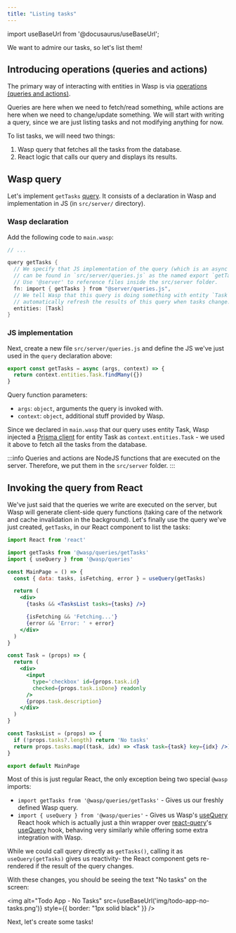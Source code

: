 ```yaml
---
title: "Listing tasks"
---
```


import useBaseUrl from '@docusaurus/useBaseUrl';

We want to admire our tasks, so let's list them!

## Introducing operations (queries and actions)

The primary way of interacting with entities in Wasp is via [operations (queries and actions)](language/features.md#queries-and-actions-aka-operations).

Queries are here when we need to fetch/read something, while actions are here when we need to change/update something.
We will start with writing a query, since we are just listing tasks and not modifying anything for now.

To list tasks, we will need two things:
1. Wasp query that fetches all the tasks from the database.
2. React logic that calls our query and displays its results.

## Wasp query

Let's implement `getTasks` [query](language/features.md#query).
It consists of a declaration in Wasp and implementation in JS (in `src/server/` directory).

### Wasp declaration
Add the following code to `main.wasp`:
```c title="main.wasp"
// ...

query getTasks {
  // We specify that JS implementation of the query (which is an async JS function)
  // can be found in `src/server/queries.js` as the named export `getTasks`.
  // Use '@server' to reference files inside the src/server folder.
  fn: import { getTasks } from "@server/queries.js",
  // We tell Wasp that this query is doing something with entity `Task`. With that, Wasp will
  // automatically refresh the results of this query when tasks change.
  entities: [Task]
}
```

### JS implementation
Next, create a new file `src/server/queries.js` and define the JS we've just used in the `query` declaration above:

```js title="src/server/queries.js"
export const getTasks = async (args, context) => {
  return context.entities.Task.findMany({})
}
```

Query function parameters:
- `args`: `object`, arguments the query is invoked with.
- `context`: `object`, additional stuff provided by Wasp.


Since we declared in `main.wasp` that our query uses entity Task, Wasp injected a [Prisma client](https://www.prisma.io/docs/reference/tools-and-interfaces/prisma-client/crud) for entity Task as `context.entities.Task` - we used it above to fetch all the tasks from the database.

:::info
Queries and actions are NodeJS functions that are executed on the server. Therefore, we put them in the `src/server` folder.
:::

## Invoking the query from React

We've just said that the queries we write are executed on the server, but Wasp will generate client-side query functions (taking care of the network and cache invalidation in the background). Let's finally use the query we've just created, `getTasks`, in our React component to list the tasks:

```jsx {3-4,7-16,19-32} title="src/client/MainPage.js"
import React from 'react'

import getTasks from '@wasp/queries/getTasks'
import { useQuery } from '@wasp/queries'

const MainPage = () => {
  const { data: tasks, isFetching, error } = useQuery(getTasks)

  return (
    <div>
      {tasks && <TasksList tasks={tasks} />}

      {isFetching && 'Fetching...'}
      {error && 'Error: ' + error}
    </div>
  )
}

const Task = (props) => {
  return (
    <div>
      <input
        type='checkbox' id={props.task.id}
        checked={props.task.isDone} readonly
      />
      {props.task.description}
    </div>
  )
}

const TasksList = (props) => {
  if (!props.tasks?.length) return 'No tasks'
  return props.tasks.map((task, idx) => <Task task={task} key={idx} />)
}

export default MainPage
```

Most of this is just regular React, the only exception being two special `@wasp` imports:
 - `import getTasks from '@wasp/queries/getTasks'` - Gives us our freshly defined Wasp query.
 - `import { useQuery } from '@wasp/queries'` - Gives us Wasp's [useQuery](language/features.md#the-usequery-hook) React hook which is actually just a thin wrapper over [react-query](https://github.com/tannerlinsley/react-query)'s [useQuery](https://react-query.tanstack.com/docs/guides/queries) hook, behaving very similarly while offering some extra integration with Wasp.

While we could call query directly as `getTasks()`, calling it as `useQuery(getTasks)` gives us reactivity- the React component gets re-rendered if the result of the query changes.

With these changes, you should be seeing the text "No tasks" on the screen:

<img alt="Todo App - No Tasks"
     src={useBaseUrl('img/todo-app-no-tasks.png')}
     style={{ border: "1px solid black" }}
/>

Next, let's create some tasks!
